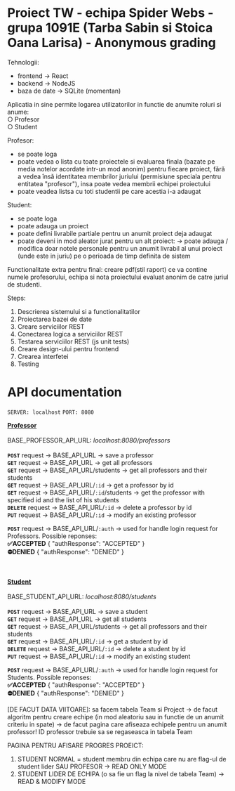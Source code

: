 # Proiect TW - echipa Spider Webs - grupa 1091E (Tarba Sabin si Stoica Oana Larisa) - Anonymous grading

Tehnologii:
- frontend -> React
- backend -> NodeJS
- baza de date -> SQLite (momentan)

Aplicatia in sine permite logarea utilizatorilor in functie de anumite roluri si anume: <br>
○ Profesor <br>
○ Student

Profesor:
- se poate loga
- poate vedea o lista cu toate proiectele si evaluarea finala (bazate pe media notelor acordate intr-un mod anonim) pentru fiecare proiect, fără a vedea însă identitatea membrilor juriului (permisiune speciala pentru entitatea "profesor"), insa poate vedea membrii echipei proiectului
- poate veadea listsa cu toti studentii pe care acestia i-a adaugat

Student:
- se poate loga
- poate adauga un proiect
- poate defini livrabile partiale pentru un anumit proiect deja adaugat
- poate deveni in mod aleator jurat pentru un alt proiect:
                  -> poate adauga / modifica doar notele personale pentru un anumit livrabil al unui proiect (unde este in juriu) pe o perioada de timp definita de sistem

Functionalitate extra pentru final: creare pdf(stil raport) ce va contine numele profesorului, echipa si nota proiectului evaluat anonim de catre juriul de studenti.

Steps:
1. Descrierea sistemului si a functionalitatilor
2. Proiectarea bazei de date
3. Creare serviciilor REST
4. Conectarea logica a serviciilor REST
5. Testarea serviciilor REST (js unit tests)
6. Creare design-ului pentru frontend
7. Crearea interfetei
8. Testing


# API documentation
```SERVER: localhost```
```PORT: 8080```


<u><strong>Professor</strong></u> <br><br>
BASE_PROFESSOR_API_URL: <i>localhost:8080/professors</i> <br><br>
<strong>```POST```</strong> request -> BASE_API_URL -> save a professor <br> 
<strong>```GET```</strong> request -> BASE_API_URL -> get all professors <br>
<strong>```GET```</strong> request -> BASE_API_URL/students -> get all professors and their students <br>
<strong>```GET```</strong> request -> BASE_API_URL/```:id``` -> get a professor by id <br>
<strong>```GET```</strong> request -> BASE_API_URL/```:id```/students -> get the professor with specified id and the list of his students <br>
<strong>```DELETE```</strong> request -> BASE_API_URL/```:id``` -> delete a professor by id <br>
<strong>```PUT```</strong> request -> BASE_API_URL/```:id``` -> modify an existing professor <br>

<strong>```POST```</strong> request -> BASE_API_URL/```:auth``` -> used for handle login request for Professors. Possible reponses:<br>
<strong>✅ACCEPTED</strong>
{
   "authResponse": "ACCEPTED"
}<br>
<strong>⛔DENIED</strong>
{
   "authResponse": "DENIED"
}<br>
      

<br>

<u><strong>Student</strong></u> <br><br>
BASE_STUDENT_API_URL: <i>localhost:8080/students</i> <br><br>
<strong>```POST```</strong> request -> BASE_API_URL -> save a student <br> 
<strong>```GET```</strong> request -> BASE_API_URL -> get all students <br>
<strong>```GET```</strong> request -> BASE_API_URL/students -> get all professors and their students <br>
<strong>```GET```</strong> request -> BASE_API_URL/```:id``` -> get a student by id <br>
<strong>```DELETE```</strong> request -> BASE_API_URL/```:id``` -> delete a student by id <br>
<strong>```PUT```</strong> request -> BASE_API_URL/```:id``` -> modify an existing student <br>

<strong>```POST```</strong> request -> BASE_API_URL/```:auth``` -> used for handle login request for Students. Possible reponses:<br>
<strong>✅ACCEPTED</strong>
{
   "authResponse": "ACCEPTED"
}<br>
<strong>⛔DENIED</strong>
{
   "authResponse": "DENIED"
}<br>
        
[DE FACUT DATA VIITOARE]: sa facem tabela Team si Project -> de facut algoritm pentru creare echipe (in mod aleatoriu sau in functie de un anumit criteriu in spate) -> de facut pagina care afiseaza echipele pentru un anumit professor! ID professor trebuie sa se regaseasca in tabela Team <br>

PAGINA PENTRU AFISARE PROGRES PROEICT: <br>
1. STUDENT NORMAL = student membru din echipa care nu are flag-ul de student lider SAU PROFESOR -> READ ONLY MODE
2. STUDENT LIDER DE ECHIPA (o sa fie un flag la nivel de tabela Team) -> READ & MODIFY MODE
